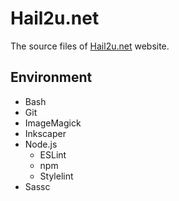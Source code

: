 Hail2u.net
==========

The source files of [Hail2u.net][1] website.


Environment
-----------

- Bash
- Git
- ImageMagick
- Inkscaper
- Node.js
  - ESLint
  - npm
  - Stylelint
- Sassc


[1]: https://hail2u.net/
